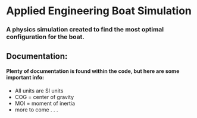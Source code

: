 # Applied Engineering Boat Simulation

### A physics simulation created to find the most optimal configuration for the boat.

## Documentation:
#### Plenty of documentation is found within the code, but here are some important info:
- All units are SI units
- COG = center of gravity
- MOI = moment of inertia
- more to come . . .
